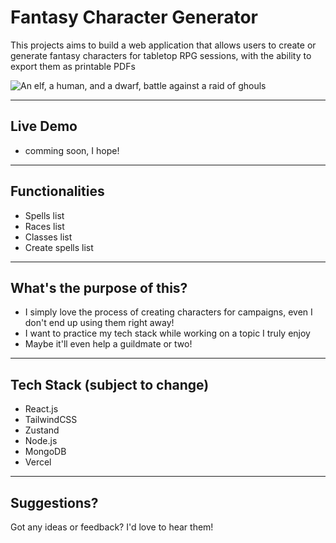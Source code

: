 # Fantasy Character Generator
This projects aims to build a web application that allows users to create or generate fantasy characters for tabletop
RPG sessions, with the ability to export them as printable PDFs

![An elf, a human, and a dwarf, battle against a raid of ghouls](https://static1.thegamerimages.com/wordpress/wp-content/uploads/2019/10/Tabletop-RPGs-Dungeonslayers.jpg)

---

## Live Demo
- comming soon, I hope!

---

## Functionalities
- Spells list
- Races list
- Classes list
- Create spells list 


---

## What's the purpose of this?
- I simply love the process of creating characters for campaigns, even I don't end up using them right away!
- I want to practice my tech stack while working on a topic I truly enjoy
- Maybe it'll even help a guildmate or two! 

---

## Tech Stack (subject to change)
- React.js
- TailwindCSS
- Zustand
- Node.js
- MongoDB
- Vercel

---

## Suggestions?
Got any ideas or feedback? I'd love to hear them!
